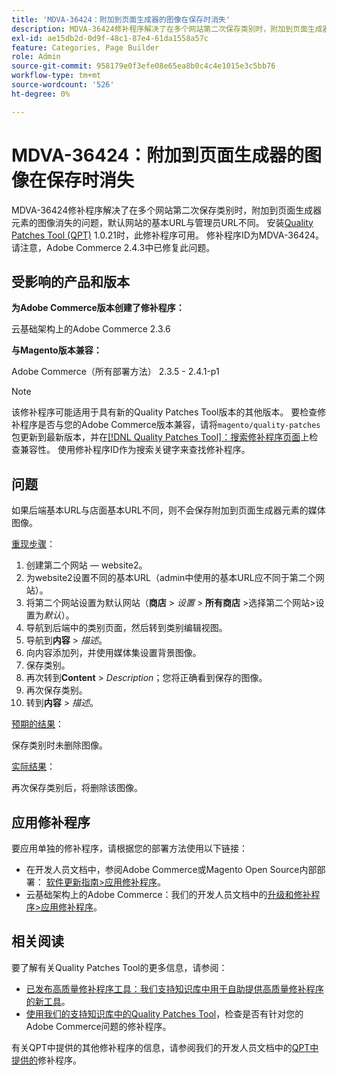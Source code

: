 ```yaml
---
title: 'MDVA-36424：附加到页面生成器的图像在保存时消失'
description: MDVA-36424修补程序解决了在多个网站第二次保存类别时，附加到页面生成器元素的图像消失的问题，默认网站的基本URL与管理员URL不同。 安装[Quality Patches Tool (QPT)](/help/announcements/adobe-commerce-announcements/magento-quality-patches-released-new-tool-to-self-serve-quality-patches.md) 1.0.21后，即可使用此修补程序。 修补程序ID为MDVA-36424。 请注意，Adobe Commerce 2.4.3中已修复此问题。
exl-id: ae15db2d-0d9f-48c1-87e4-61da1558a57c
feature: Categories, Page Builder
role: Admin
source-git-commit: 958179e0f3efe08e65ea8b0c4c4e1015e3c5bb76
workflow-type: tm+mt
source-wordcount: '526'
ht-degree: 0%

---
```


# MDVA-36424：附加到页面生成器的图像在保存时消失

MDVA-36424修补程序解决了在多个网站第二次保存类别时，附加到页面生成器元素的图像消失的问题，默认网站的基本URL与管理员URL不同。 安装[Quality Patches Tool (QPT)](/help/announcements/adobe-commerce-announcements/magento-quality-patches-released-new-tool-to-self-serve-quality-patches.md) 1.0.21时，此修补程序可用。 修补程序ID为MDVA-36424。 请注意，Adobe Commerce 2.4.3中已修复此问题。

## 受影响的产品和版本

**为Adobe Commerce版本创建了修补程序：**

云基础架构上的Adobe Commerce 2.3.6

**与Magento版本兼容：**

Adobe Commerce（所有部署方法） 2.3.5 - 2.4.1-p1

>[!NOTE]
>
>该修补程序可能适用于具有新的Quality Patches Tool版本的其他版本。 要检查修补程序是否与您的Adobe Commerce版本兼容，请将`magento/quality-patches`包更新到最新版本，并在[[!DNL Quality Patches Tool]：搜索修补程序页面](https://devdocs.magento.com/quality-patches/tool.html#patch-grid)上检查兼容性。 使用修补程序ID作为搜索关键字来查找修补程序。

## 问题

如果后端基本URL与店面基本URL不同，则不会保存附加到页面生成器元素的媒体图像。

<u>重现步骤</u>：

1. 创建第二个网站 — website2。
1. 为website2设置不同的基本URL（admin中使用的基本URL应不同于第二个网站）。
1. 将第二个网站设置为默认网站（**商店** > *设置* > **所有商店** >选择第二个网站>设置为&#x200B;*默认*）。
1. 导航到后端中的类别页面，然后转到类别编辑视图。
1. 导航到&#x200B;**内容** > *描述*。
1. 向内容添加列，并使用媒体集设置背景图像。
1. 保存类别。
1. 再次转到&#x200B;**Content** > *Description*；您将正确看到保存的图像。
1. 再次保存类别。
1. 转到&#x200B;**内容** > *描述*。

<u>预期的结果</u>：

保存类别时未删除图像。

<u>实际结果</u>：

再次保存类别后，将删除该图像。

## 应用修补程序

要应用单独的修补程序，请根据您的部署方法使用以下链接：

* 在开发人员文档中，参阅Adobe Commerce或Magento Open Source内部部署： [软件更新指南>应用修补程序](https://devdocs.magento.com/guides/v2.4/comp-mgr/patching/mqp.html)。
* 云基础架构上的Adobe Commerce：我们的开发人员文档中的[升级和修补程序>应用修补程序](https://devdocs.magento.com/cloud/project/project-patch.html)。

## 相关阅读

要了解有关Quality Patches Tool的更多信息，请参阅：

* [已发布高质量修补程序工具：我们支持知识库中用于自助提供高质量修补程序的新工具](/help/announcements/adobe-commerce-announcements/magento-quality-patches-released-new-tool-to-self-serve-quality-patches.md)。
* [使用我们的支持知识库中的Quality Patches Tool](/help/support-tools/patches-available-in-qpt-tool/check-patch-for-magento-issue-with-magento-quality-patches.md)，检查是否有针对您的Adobe Commerce问题的修补程序。

有关QPT中提供的其他修补程序的信息，请参阅我们的开发人员文档中的[QPT中提供的](https://devdocs.magento.com/quality-patches/tool.html#patch-grid)修补程序。
